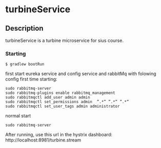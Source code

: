 # turbineService

## Description
turbineService is a turbine microservice for sius course.

### Starting
```
$ gradlew bootRun
```
first start eureka service and config service and rabbitMq with folowing config first time starting:
```
sudo rabbitmq-server
sudo rabbitmq-plugins enable rabbitmq_management
sudo rabbitmqctl add_user admin admin
sudo rabbitmqctl set_permissions admin  ”.*” ”.*” ”.*”
sudo rabbitmqctl set_user_tags admin administrator
```
normal start
```
sudo rabbitmq-server
```
After running, use this url in the hystrix dashboard: http://localhost:8981/turbine.stream
